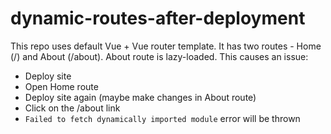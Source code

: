# dynamic-routes-after-deployment

This repo uses default Vue + Vue router template. It has two routes - Home (/)
and About (/about). About route is lazy-loaded. This causes an issue:

- Deploy site
- Open Home route
- Deploy site again (maybe make changes in About route)
- Click on the /about link
- `Failed to fetch dynamically imported module` error will be thrown

